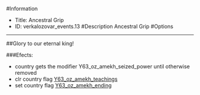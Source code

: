 #Information
 - Title: Ancestral Grip
 - ID: verkalozovar_events.13
#Description
Ancestral Grip
#Options

___
##Glory to our eternal king!

###Efects:<ul><li>country gets the modifier Y63_oz_amekh_seized_power until otherwise removed</li><li>clr country flag [Y63_oz_amekh_teachings](../flags/y63_oz_amekh_teachings.md)</li><li>set country flag [Y63_oz_amekh_ending](../flags/y63_oz_amekh_ending.md)</li></ul>
